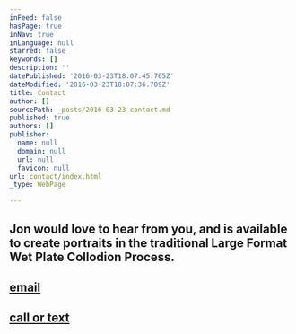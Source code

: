 ```yaml
---
inFeed: false
hasPage: true
inNav: true
inLanguage: null
starred: false
keywords: []
description: ''
datePublished: '2016-03-23T18:07:45.765Z'
dateModified: '2016-03-23T18:07:36.709Z'
title: Contact
author: []
sourcePath: _posts/2016-03-23-contact.md
published: true
authors: []
publisher:
  name: null
  domain: null
  url: null
  favicon: null
url: contact/index.html
_type: WebPage

---
```

## Jon would love to hear from you, and is available to create portraits in the traditional Large Format Wet Plate Collodion Process. 

## [email][0]

## [call or text][1]

[0]: jonadaskin@icloud.com
[1]: 204-963-0423